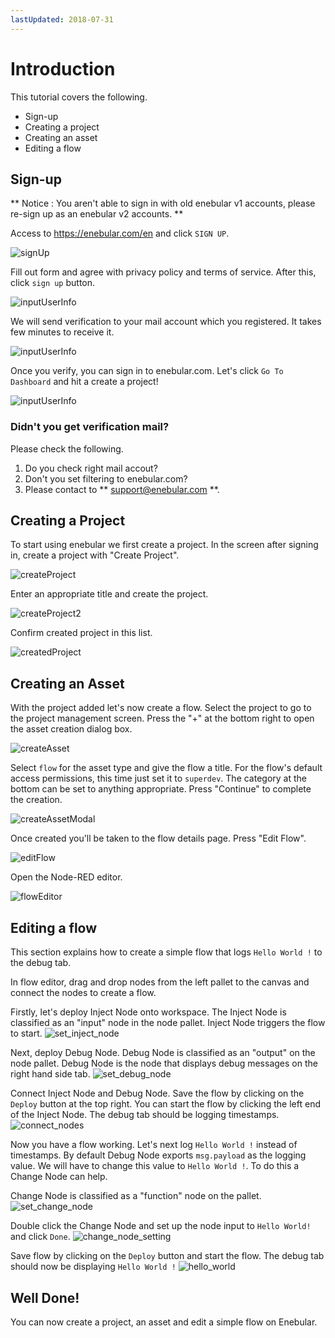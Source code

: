 ```yaml
---
lastUpdated: 2018-07-31
---
```


# Introduction

This tutorial covers the following.

- Sign-up
- Creating a project
- Creating an asset
- Editing a flow

## Sign-up

** Notice : You aren't able to sign in with old enebular v1 accounts, please re-sign up as an enebular v2 accounts. **

Access to https://enebular.com/en and click `SIGN UP`.

![signUp](./../../img/GetStarted/Introduction-signUp-en.png)

Fill out form and agree with privacy policy and terms of service. After this, click `sign up` button.

![inputUserInfo](./../../img/GetStarted/Introduction-inputUserInfo.png)

We will send verification to your mail account which you registered. It takes few minutes to receive it.

![inputUserInfo](./../../img/GetStarted/Introduction-verifying.png)

Once you verify, you can sign in to enebular.com.
Let's click `Go To Dashboard` and hit a create a project!

![inputUserInfo](./../../img/GetStarted/Introduction-verified.png)

### Didn't you get verification mail?

Please check the following.

1. Do you check right mail accout?
1. Don't you set filtering to enebular.com?
1. Please contact to ** support@enebular.com **.

## Creating a Project

To start using enebular we first create a project. In the screen after signing in, create a project with "Create Project".

![createProject](./../../img/GetStarted/Introduction-createProject.png)

Enter an appropriate title and create the project.

![createProject2](./../../img/GetStarted/Introduction-createProject2.png)

Confirm created project in this list.

![createdProject](./../../img/GetStarted/Introduction-createdProject.png)

## Creating an Asset

With the project added let's now create a flow. Select the project to go to the project management screen.
Press the "+" at the bottom right to open the asset creation dialog box.

![createAsset](./../../img/GetStarted/Introduction-createAsset.png)

Select `flow` for the asset type and give the flow a title. For the flow's default access permissions, this time just set it to `superdev`. The category at the bottom can be set to anything appropriate.
Press "Continue" to complete the creation.

![createAssetModal](./../../img/GetStarted/Introduction-createAssetModal.png)


Once created you'll be taken to the flow details page.
Press "Edit Flow".

![editFlow](./../../img/GetStarted/Introduction-editFlow.png)

 Open the Node-RED editor.

![flowEditor](./../../img/GetStarted/Introduction-flowEditor.png)

## Editing a flow

This section explains how to create a simple flow that logs `Hello World !` to the debug tab.

In flow editor, drag and drop nodes from the left pallet to the canvas and connect the nodes to create a flow.

Firstly, let's deploy Inject Node onto workspace. The Inject Node is classified as an "input" node in the node pallet.
Inject Node triggers the flow to start.
![set_inject_node](./../../img/GetStarted/Introduction-inject_node.gif)

Next, deploy Debug Node. Debug Node is classified as an "output" on the node pallet.
Debug Node is the node that displays debug messages on the right hand side tab. 
![set_debug_node](./../../img/GetStarted/Introduction-debug_node.gif)

Connect Inject Node and Debug Node. 
Save the flow by clicking on the `Deploy` button at the top right. 
You can start the flow by clicking the left end of the Inject Node. The debug tab should be logging timestamps. 
![connect_nodes](./../../img/GetStarted/Introduction-connect_nodes.gif)

Now you have a flow working. Let's next log `Hello World !` instead of timestamps. By default Debug Node exports `msg.payload` as the logging value. We will have to change this value to `Hello World !`. To do this a Change Node can help. 

Change Node is classified as a "function" node on the pallet.
![set_change_node](./../../img/GetStarted/Introduction-set_change_node.gif)

Double click the Change Node and set up the node input to `Hello World!` and click `Done`.
![change_node_setting](./../../img/GetStarted/Introduction-change_node_setting.png)

Save flow by clicking on the `Deploy` button and start the flow. The debug tab should now be displaying `Hello World !`
![hello_world](./../../img/GetStarted/Introduction-hello_world.png)

## Well Done!

You can now create a project, an asset and edit a simple flow on Enebular. 
